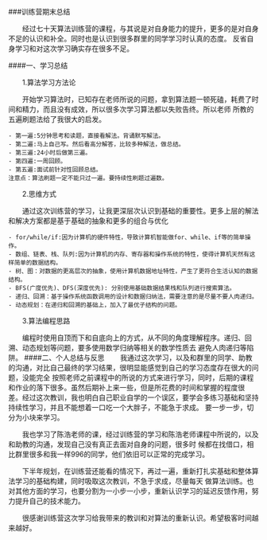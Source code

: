 ###训练营期末总结  

　　经过七十天算法训练营的课程，与其说是对自身能力的提升，更多的是对自身不足的认识和补全。同时也是认识到很多群里的同学学习时认真的态度。
反省自身学习和对这次学习确实存在很多不足。<br>

####一、学习总结

　　1.算法学习方法论<br>

　　开始学习算法时，已知存在老师所说的问题，拿到算法题一顿死磕，耗费了时间和精力，而且没有成效，所以很多次学习算法都以失败告终。所以老师
所教的五遍刷题法给了我很大的启发。<br>

    - 第一遍:5分钟思考和读题，直接看解法。背诵默写解法。
    - 第二遍:马上自己写。然后看高分解答，比较多种解法，做总结。
    - 第三遍:24小时后做第三遍。
    - 第四遍:一周回顾。
    - 第五遍:面试前针对性回顾总结。
    注意点：算法刷题一定不能只过一遍。要持续性刷题过遍数。

　　2.思维方式<br>

　　通过这次训练营的学习，让我更深层次认识到基础的重要性。更多上层的解法和解决方案都是基于基础的抽象和更多的组合与优化

    - for/while/if:因为计算机的硬件特性，导致计算机智能做for、while、if等的简单操作。
    - 数组、链表、栈、队列:因为计算机的内存、寄存器和操作系统的特性，使得计算机天然有这样简单的数据结构。
    - 树、图：对数据的更高层次的抽象，使用计算机数据地址特性，产生了更符合生活认知的数据结构。
    - BFS(广度优先)、DFS(深度优先): 分别使用基础数据结果栈和队列进行搜索算法。
    - 递归、回溯：基于操作系统函数调用的设计和数据归纳法，需要注意的是尽量不要人肉递归。
    - 动态规划：在递归和回溯的基础上，加入了最优子结构的问题。

　　3.算法编程思路<br>

　　编程时使用自顶而下和自底向上的方式，从不同的角度理解程序。递归、回溯、动态规划等问题，要多使用数学归纳等相关的数学性质去
避免人肉递归等陷阱。
####二、个人总结与反思
　　我通过这次学习，以及和群里的同学、助教的沟通，对比自己最终的学习结果，很明显能感觉到自己的学习态度存在很大的问题，没能完全
按照老师之前课程中的所说的方式来进行学习，同时，后期的课程和作业的落下很多。虽然后期补上来一些，但是所花费的时间和掌握的程度很
差。经过这次教训，我也明白自己职业自学的一个误区，要学会多练习基础和坚持持续性学习，并且不能想着一口吃一个大胖子，不能急于求成。
要一步一步，切分为小块来学习。<br>

　　我也学习了陈浩老师的课，经过训练营的学习和陈浩老师课程中所说的，以及和助教的沟通，发现自己没有真正去面对自身的问题，很多时
候都在找借口，相比群里很多和我一样996的同学，他们依旧可以正常的完成学习。<br>

　　下半年规划，在训练营还能看的情况下，再过一遍，重新打扎实基础和整体算法学习的基础构建，同时吸取这次教训，不急于求成，尽量每天
做算法训练。也对其他方面的学习，也要分割为一小步一小步，重新认识学习的延迟反馈作用，努力提升自己的技术能力。<br>

　　很感谢训练营这次学习给我带来的教训和对算法的重新认识。希望极客时间越来越好。